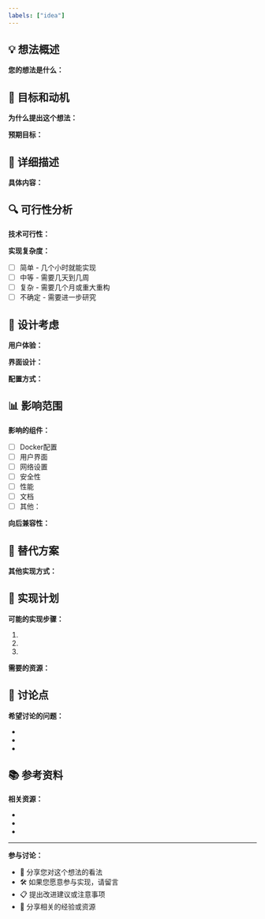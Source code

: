 ```yaml
---
labels: ["idea"]
---
```


## 💡 想法概述

**您的想法是什么：**
<!-- 用一句话概括您的想法或建议 -->

## 🎯 目标和动机

**为什么提出这个想法：**
<!-- 说明提出这个想法的背景、动机或要解决的问题 -->

**预期目标：**
<!-- 实现这个想法后希望达到什么效果 -->

## 💭 详细描述

**具体内容：**
<!-- 详细描述您的想法、概念或建议 -->

## 🔍 可行性分析

**技术可行性：**
<!-- 从技术角度分析这个想法是否可行 -->

**实现复杂度：**
- [ ] 简单 - 几个小时就能实现
- [ ] 中等 - 需要几天到几周
- [ ] 复杂 - 需要几个月或重大重构
- [ ] 不确定 - 需要进一步研究

## 🎨 设计考虑

**用户体验：**
<!-- 这个想法对用户体验的影响 -->

**界面设计：**
<!-- 如果涉及界面，描述预期的设计 -->

**配置方式：**
<!-- 如何配置或使用这个功能 -->

## 📊 影响范围

**影响的组件：**
<!-- 这个想法会影响项目的哪些部分 -->
- [ ] Docker配置
- [ ] 用户界面
- [ ] 网络设置
- [ ] 安全性
- [ ] 性能
- [ ] 文档
- [ ] 其他：

**向后兼容性：**
<!-- 是否会破坏现有功能或配置 -->

## 🔄 替代方案

**其他实现方式：**
<!-- 还有哪些方式可以实现相同的目标 -->

## 📝 实现计划

**可能的实现步骤：**
<!-- 如果要实现这个想法，可能需要哪些步骤 -->
1. 
2. 
3. 

**需要的资源：**
<!-- 实现需要什么技能、工具或时间 -->

## 🤔 讨论点

**希望讨论的问题：**
<!-- 列出您希望社区讨论的具体问题 -->
- 
- 
- 

## 📚 参考资料

**相关资源：**
<!-- 提供相关的文档、项目或参考材料 -->
- 
- 
- 

---

**参与讨论：**
- 💭 分享您对这个想法的看法
- 🛠️ 如果您愿意参与实现，请留言
- 📋 提出改进建议或注意事项
- 🔗 分享相关的经验或资源